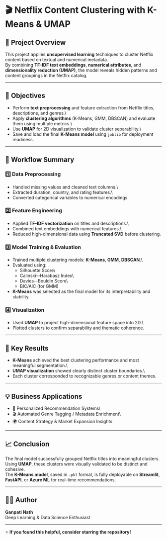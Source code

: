 # 🎬 Netflix Content Clustering with K-Means & UMAP

## 📘 Project Overview

This project applies **unsupervised learning** techniques to cluster
Netflix content based on textual and numerical metadata.\
By combining **TF-IDF text embeddings**, **numerical attributes**, and
**dimensionality reduction (UMAP)**, the model reveals hidden patterns
and content groupings in the Netflix catalog.

------------------------------------------------------------------------

## 🚀 Objectives

-   Perform **text preprocessing** and feature extraction from Netflix
    titles, descriptions, and genres.\
-   Apply **clustering algorithms** (K-Means, GMM, DBSCAN) and evaluate
    them using multiple metrics.\
-   Use **UMAP** for 2D visualization to validate cluster separability.\
-   Save and load the final **K-Means model** using `joblib` for
    deployment readiness.

------------------------------------------------------------------------

## 🧠 Workflow Summary

### 1️⃣ Data Preprocessing

-   Handled missing values and cleaned text columns.\
-   Extracted duration, country, and rating features.\
-   Converted categorical variables to numerical encodings.

### 2️⃣ Feature Engineering

-   Applied **TF-IDF vectorization** on titles and descriptions.\
-   Combined text embeddings with numerical features.\
-   Reduced high-dimensional data using **Truncated SVD** before
    clustering.

### 3️⃣ Model Training & Evaluation

-   Trained multiple clustering models: **K-Means**, **GMM**,
    **DBSCAN**.\
-   Evaluated using:
    -   Silhouette Score\
    -   Calinski--Harabasz Index\
    -   Davies--Bouldin Score\
    -   BIC/AIC (for GMM)
-   **K-Means** was selected as the final model for its interpretability
    and stability.

### 4️⃣ Visualization

-   Used **UMAP** to project high-dimensional feature space into 2D.\
-   Plotted clusters to confirm separability and thematic coherence.

------------------------------------------------------------------------

## 🧩 Key Results

-   **K-Means** achieved the best clustering performance and most
    meaningful segmentation.\
-   **UMAP visualization** showed clearly distinct cluster boundaries.\
-   Each cluster corresponded to recognizable genres or content themes.

------------------------------------------------------------------------

## 💡 Business Applications

-   🎯 Personalized Recommendation Systems\
-   🎬 Automated Genre Tagging / Metadata Enrichment\
-   🌍 Content Strategy & Market Expansion Insights

------------------------------------------------------------------------

## 📈 Conclusion

The final model successfully grouped Netflix titles into meaningful
clusters.\
Using **UMAP**, these clusters were visually validated to be distinct
and cohesive.\
The **K-Means model**, saved in `.pkl` format, is fully deployable on
**Streamlit**, **FastAPI**, or **Azure ML** for real-time
recommendations.

------------------------------------------------------------------------

## 🧑‍💻 Author

**Ganpati Nath**\
Deep Learning & Data Science Enthusiast

------------------------------------------------------------------------

⭐ **If you found this helpful, consider starring the repository!**
